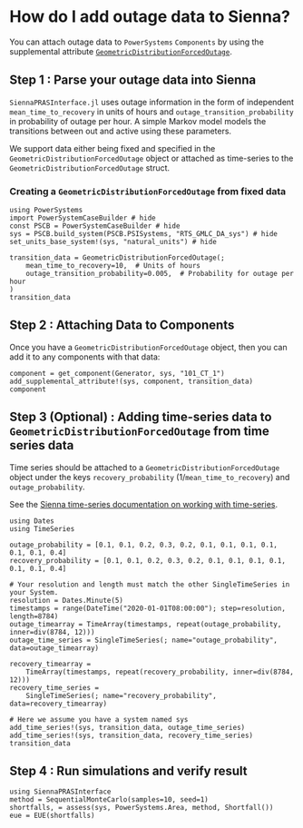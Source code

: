 # How do I add outage data to Sienna?

You can attach outage data to `PowerSystems` `Components` by using the
supplemental attribute [`GeometricDistributionForcedOutage`](https://nrel-sienna.github.io/PowerSystems.jl/stable/api/public/#PowerSystems.GeometricDistributionForcedOutage).

## Step 1 : Parse your outage data into Sienna

`SiennaPRASInterface.jl` uses outage information in the form of independent `mean_time_to_recovery`
in units of hours and `outage_transition_probability` in probability of outage per hour.
A simple Markov model models the transitions between out and active using these parameters.

We support data either being fixed and specified in the `GeometricDistributionForcedOutage` object
or attached as time-series to the `GeometricDistributionForcedOutage` struct.

### Creating a `GeometricDistributionForcedOutage` from fixed data

```@example 1
using PowerSystems
import PowerSystemCaseBuilder # hide
const PSCB = PowerSystemCaseBuilder # hide
sys = PSCB.build_system(PSCB.PSISystems, "RTS_GMLC_DA_sys") # hide
set_units_base_system!(sys, "natural_units") # hide

transition_data = GeometricDistributionForcedOutage(;
    mean_time_to_recovery=10,  # Units of hours
    outage_transition_probability=0.005,  # Probability for outage per hour
)
transition_data
```

## Step 2 : Attaching Data to Components

Once you have a `GeometricDistributionForcedOutage` object, then you can add it to
any components with that data:

```@example 1
component = get_component(Generator, sys, "101_CT_1")
add_supplemental_attribute!(sys, component, transition_data)
component
```

## Step 3 (Optional) : Adding time-series data to `GeometricDistributionForcedOutage` from time series data

Time series should be attached to a `GeometricDistributionForcedOutage` object
under the keys `recovery_probability` (1/`mean_time_to_recovery`) and `outage_probability`.

See the [Sienna time-series documentation on working with time-series](https://nrel-sienna.github.io/PowerSystems.jl/stable/tutorials/working_with_time_series/).

```@example 1
using Dates
using TimeSeries

outage_probability = [0.1, 0.1, 0.2, 0.3, 0.2, 0.1, 0.1, 0.1, 0.1, 0.1, 0.1, 0.4]
recovery_probability = [0.1, 0.1, 0.2, 0.3, 0.2, 0.1, 0.1, 0.1, 0.1, 0.1, 0.1, 0.4]

# Your resolution and length must match the other SingleTimeSeries in your System.
resolution = Dates.Minute(5)
timestamps = range(DateTime("2020-01-01T08:00:00"); step=resolution, length=8784)
outage_timearray = TimeArray(timestamps, repeat(outage_probability, inner=div(8784, 12)))
outage_time_series = SingleTimeSeries(; name="outage_probability", data=outage_timearray)

recovery_timearray =
    TimeArray(timestamps, repeat(recovery_probability, inner=div(8784, 12)))
recovery_time_series =
    SingleTimeSeries(; name="recovery_probability", data=recovery_timearray)

# Here we assume you have a system named sys
add_time_series!(sys, transition_data, outage_time_series)
add_time_series!(sys, transition_data, recovery_time_series)
transition_data
```

## Step 4 : Run simulations and verify result

```@example 1
using SiennaPRASInterface
method = SequentialMonteCarlo(samples=10, seed=1)
shortfalls, = assess(sys, PowerSystems.Area, method, Shortfall())
eue = EUE(shortfalls)
```
